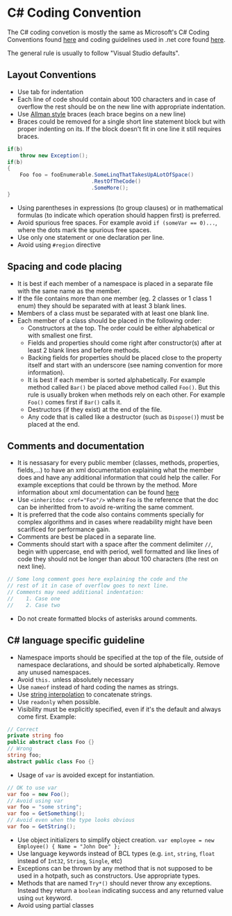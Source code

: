 # C# Coding Convention
The C# coding convetion is mostly the same as Microsoft's C# Coding Conventions found 
[here](https://docs.microsoft.com/en-us/dotnet/csharp/programming-guide/inside-a-program/coding-conventions)
and coding guidelines used in .net core found [here](https://github.com/dotnet/corefx/tree/master/Documentation/coding-guidelines).  

The general rule is usually to follow "Visual Studio defaults".

## Layout Conventions
* Use tab for indentation
* Each line of code should contain about 100 characters and in case of overflow the rest should be on the new line 
with appropriate indentation.
* Use [Allman style](https://en.wikipedia.org/wiki/Indentation_style#Allman_style) braces (each brace begins on a new line)
* Braces could be removed for a single short line statement block but with proper indenting on its. If the block doesn't fit in
one line it still requires braces.
```csharp
if(b)
    throw new Exception();
if(b)
{
    Foo foo = fooEnumerable.SomeLinqThatTakesUpALotOfSpace()
                           .RestOfTheCode()
                           .SomeMore();
}
```
* Using parentheses in expressions (to group clauses) or in mathematical formulas 
(to indicate which operation should happen first) is preferred.
* Avoid spurious free spaces. For example avoid `if (someVar == 0)...`, where the dots mark the spurious free spaces.
* Use only one statement or one declaration per line.
* Avoid using `#region` directive

## Spacing and code placing
* It is best if each member of a namespace is placed in a separate file with the same name as the member. 
* If the file contains more than one member (eg. 2 classes or 1 class 1 enum) they should be separated with at least 3 blank lines.
* Members of a class must be separated with at least one blank line.
* Each member of a class should be placed in the following order:
  * Constructors at the top. The order could be either alphabetical or with smallest one first.
  * Fields and properties should come right after constructor(s) after at least 2 blank lines and before methods.
  * Backing fields for properties should be placed close to the property itself and start with an underscore 
  (see naming convention for more information).
  * It is best if each member is sorted alphabetically. For example method called `Bar()` be placed above method called `Foo()`.
  But this rule is usually broken when methods rely on each other. For example `Foo()` comes first if `Bar()` calls it.
  * Destructors (if they exist) at the end of the file.
  * Any code that is called like a destructor (such as `Dispose()`) must be placed at the end.

## Comments and documentation
* It is nessasary for every public member (classes, methods, properties, fields,...) to have an xml documentation 
explaining what the member does and have any additional information that could help the caller. For example exceptions that could be 
thrown by the method. More information about xml documentation can be found 
[here](https://docs.microsoft.com/en-us/dotnet/csharp/programming-guide/xmldoc/)
* Use `<inheritdoc cref="Foo"/>` where `Foo` is the reference that the doc can be inheritted from to avoid re-writing the same comment.
* It is preferred that the code also contains comments specially for complex algorithms and in cases where readability might have been
scarificed for performance gain.
* Comments are best be placed in a separate line.
* Comments should start with a space after the comment delimiter `//`, begin with uppercase, end with period, well formatted
and like lines of code they should not be longer than about 100 characters (the rest on next line).
```csharp
// Some long comment goes here explaining the code and the
// rest of it in case of overflow goes to next line.
// Comments may need additional indentation:
//    1. Case one
//    2. Case two
```
* Do not create formatted blocks of asterisks around comments.

## C# language specific guideline
* Namespace imports should be specified at the top of the file, outside of namespace declarations, and should be sorted alphabetically.
Remove any unused namespaces. 
* Avoid `this.` unless absolutely necessary
* Use `nameof` instead of hard coding the names as strings.
* Use [string interpolation](https://docs.microsoft.com/en-us/dotnet/csharp/language-reference/tokens/interpolated) 
to concatenate strings.
* Use `readonly` when possible.
* Visibility must be explicitly specified, even if it's the default and always come first. Example:
```csharp
// Correct
private string foo
public abstract class Foo {}
// Wrong
string foo;
abstract public class Foo {}
```
* Usage of `var` is avoided except for instantiation.
```csharp
// OK to use var
var foo = new Foo();
// Avoid using var
var foo = "some string";
var foo = GetSomething();
// Avoid even when the type looks obvious
var foo = GetString();
```
* Use object initializers to simplify object creation. `var employee = new Employee() { Name = "John Doe" };`
* Use language keywords instead of BCL types (e.g. `int`, `string`, `float` instead of `Int32`, `String`, `Single`, etc)
* Exceptions can be thrown by any method that is not supposed to be used in a hotpath, such as constructors. Use appropriate types.
* Methods that are named `Try*()` should never throw any exceptions. Instead they return a `boolean` indicating success and any returned value using `out` keyword.
* Avoid using partial classes
